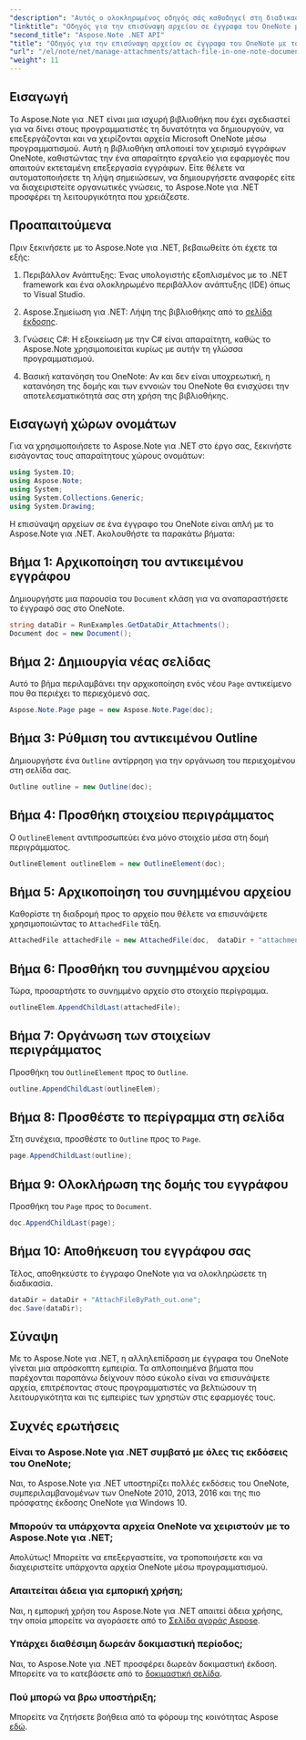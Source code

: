 ```yaml
---
"description": "Αυτός ο ολοκληρωμένος οδηγός σάς καθοδηγεί στη διαδικασία προγραμματιστικής επισύναψης αρχείων σε έγγραφα του OneNote, επιτρέποντάς σας να αναβαθμίσετε τις εργασίες λήψης σημειώσεων και διαχείρισης εγγράφων. Με σαφείς, βήμα προς βήμα οδηγίες και χρήσιμες συχνές ερωτήσεις."
"linktitle": "Οδηγός για την επισύναψη αρχείου σε έγγραφα του OneNote με το Aspose.Note"
"second_title": "Aspose.Note .NET API"
"title": "Οδηγός για την επισύναψη αρχείου σε έγγραφα του OneNote με το Aspose.Note"
"url": "/el/note/net/manage-attachments/attach-file-in-one-note-documents/"
"weight": 11
---
```


## Εισαγωγή

Το Aspose.Note για .NET είναι μια ισχυρή βιβλιοθήκη που έχει σχεδιαστεί για να δίνει στους προγραμματιστές τη δυνατότητα να δημιουργούν, να επεξεργάζονται και να χειρίζονται αρχεία Microsoft OneNote μέσω προγραμματισμού. Αυτή η βιβλιοθήκη απλοποιεί τον χειρισμό εγγράφων OneNote, καθιστώντας την ένα απαραίτητο εργαλείο για εφαρμογές που απαιτούν εκτεταμένη επεξεργασία εγγράφων. Είτε θέλετε να αυτοματοποιήσετε τη λήψη σημειώσεων, να δημιουργήσετε αναφορές είτε να διαχειριστείτε οργανωτικές γνώσεις, το Aspose.Note για .NET προσφέρει τη λειτουργικότητα που χρειάζεστε.

## Προαπαιτούμενα

Πριν ξεκινήσετε με το Aspose.Note για .NET, βεβαιωθείτε ότι έχετε τα εξής:

1. Περιβάλλον Ανάπτυξης: Ένας υπολογιστής εξοπλισμένος με το .NET framework και ένα ολοκληρωμένο περιβάλλον ανάπτυξης (IDE) όπως το Visual Studio.
  
2. Aspose.Σημείωση για .NET: Λήψη της βιβλιοθήκης από το [σελίδα έκδοσης](https://releases.aspose.com/note/net/).

3. Γνώσεις C#: Η εξοικείωση με την C# είναι απαραίτητη, καθώς το Aspose.Note χρησιμοποιείται κυρίως με αυτήν τη γλώσσα προγραμματισμού.

4. Βασική κατανόηση του OneNote: Αν και δεν είναι υποχρεωτική, η κατανόηση της δομής και των εννοιών του OneNote θα ενισχύσει την αποτελεσματικότητά σας στη χρήση της βιβλιοθήκης.

## Εισαγωγή χώρων ονομάτων

Για να χρησιμοποιήσετε το Aspose.Note για .NET στο έργο σας, ξεκινήστε εισάγοντας τους απαραίτητους χώρους ονομάτων:

```csharp
using System.IO;
using Aspose.Note;
using System;
using System.Collections.Generic;
using System.Drawing;
```

Η επισύναψη αρχείων σε ένα έγγραφο του OneNote είναι απλή με το Aspose.Note για .NET. Ακολουθήστε τα παρακάτω βήματα:

## Βήμα 1: Αρχικοποίηση του αντικειμένου εγγράφου

Δημιουργήστε μια παρουσία του `Document` κλάση για να αναπαραστήσετε το έγγραφό σας στο OneNote.

```csharp
string dataDir = RunExamples.GetDataDir_Attachments();
Document doc = new Document();
```

## Βήμα 2: Δημιουργία νέας σελίδας

Αυτό το βήμα περιλαμβάνει την αρχικοποίηση ενός νέου `Page` αντικείμενο που θα περιέχει το περιεχόμενό σας.

```csharp
Aspose.Note.Page page = new Aspose.Note.Page(doc);
```

## Βήμα 3: Ρύθμιση του αντικειμένου Outline

Δημιουργήστε ένα `Outline` αντίρρηση για την οργάνωση του περιεχομένου στη σελίδα σας.

```csharp
Outline outline = new Outline(doc);
```

## Βήμα 4: Προσθήκη στοιχείου περιγράμματος

Ο `OutlineElement` αντιπροσωπεύει ένα μόνο στοιχείο μέσα στη δομή περιγράμματος.

```csharp
OutlineElement outlineElem = new OutlineElement(doc);
```

## Βήμα 5: Αρχικοποίηση του συνημμένου αρχείου

Καθορίστε τη διαδρομή προς το αρχείο που θέλετε να επισυνάψετε χρησιμοποιώντας το `AttachedFile` τάξη.

```csharp
AttachedFile attachedFile = new AttachedFile(doc,  dataDir + "attachment.txt");
```

## Βήμα 6: Προσθήκη του συνημμένου αρχείου

Τώρα, προσαρτήστε το συνημμένο αρχείο στο στοιχείο περίγραμμα.

```csharp
outlineElem.AppendChildLast(attachedFile);
```

## Βήμα 7: Οργάνωση των στοιχείων περιγράμματος

Προσθήκη του `OutlineElement` προς το `Outline`.

```csharp
outline.AppendChildLast(outlineElem);
```

## Βήμα 8: Προσθέστε το περίγραμμα στη σελίδα

Στη συνέχεια, προσθέστε το `Outline` προς το `Page`.

```csharp
page.AppendChildLast(outline);
```

## Βήμα 9: Ολοκλήρωση της δομής του εγγράφου

Προσθήκη του `Page` προς το `Document`.

```csharp
doc.AppendChildLast(page);
```

## Βήμα 10: Αποθήκευση του εγγράφου σας

Τέλος, αποθηκεύστε το έγγραφο OneNote για να ολοκληρώσετε τη διαδικασία.

```csharp
dataDir = dataDir + "AttachFileByPath_out.one";
doc.Save(dataDir);
```

## Σύναψη

Με το Aspose.Note για .NET, η αλληλεπίδραση με έγγραφα του OneNote γίνεται μια απρόσκοπτη εμπειρία. Τα απλοποιημένα βήματα που παρέχονται παραπάνω δείχνουν πόσο εύκολο είναι να επισυνάψετε αρχεία, επιτρέποντας στους προγραμματιστές να βελτιώσουν τη λειτουργικότητα και τις εμπειρίες των χρηστών στις εφαρμογές τους.

## Συχνές ερωτήσεις

### Είναι το Aspose.Note για .NET συμβατό με όλες τις εκδόσεις του OneNote;

Ναι, το Aspose.Note για .NET υποστηρίζει πολλές εκδόσεις του OneNote, συμπεριλαμβανομένων των OneNote 2010, 2013, 2016 και της πιο πρόσφατης έκδοσης OneNote για Windows 10.

### Μπορούν τα υπάρχοντα αρχεία OneNote να χειριστούν με το Aspose.Note για .NET;

Απολύτως! Μπορείτε να επεξεργαστείτε, να τροποποιήσετε και να διαχειριστείτε υπάρχοντα αρχεία OneNote μέσω προγραμματισμού.

### Απαιτείται άδεια για εμπορική χρήση;

Ναι, η εμπορική χρήση του Aspose.Note για .NET απαιτεί άδεια χρήσης, την οποία μπορείτε να αγοράσετε από το [Σελίδα αγοράς Aspose](https://purchase.conholdate.com/buy).

### Υπάρχει διαθέσιμη δωρεάν δοκιμαστική περίοδος;

Ναι, το Aspose.Note για .NET προσφέρει δωρεάν δοκιμαστική έκδοση. Μπορείτε να το κατεβάσετε από το [δοκιμαστική σελίδα](https://releases.aspose.com/).

### Πού μπορώ να βρω υποστήριξη;

Μπορείτε να ζητήσετε βοήθεια από τα φόρουμ της κοινότητας Aspose [εδώ](https://forum.aspose.com/c/note/28).